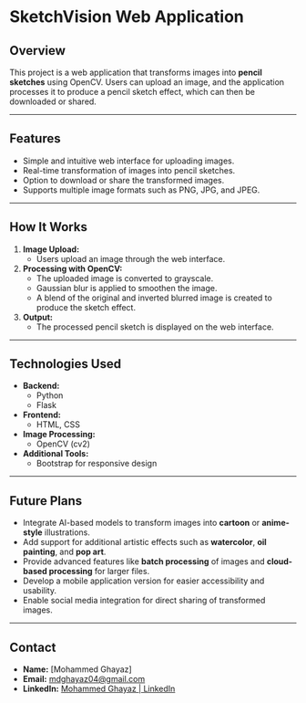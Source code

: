 # **SketchVision Web Application**

## **Overview**

This project is a web application that transforms images into **pencil sketches** using OpenCV. Users can upload an image, and the application processes it to produce a pencil sketch effect, which can then be downloaded or shared.

---

## **Features**

- Simple and intuitive web interface for uploading images.
- Real-time transformation of images into pencil sketches.
- Option to download or share the transformed images.
- Supports multiple image formats such as PNG, JPG, and JPEG.

---

## **How It Works**

1. **Image Upload:**
   - Users upload an image through the web interface.
2. **Processing with OpenCV:**
   - The uploaded image is converted to grayscale.
   - Gaussian blur is applied to smoothen the image.
   - A blend of the original and inverted blurred image is created to produce the sketch effect.
3. **Output:**
   - The processed pencil sketch is displayed on the web interface.

---

## **Technologies Used**

- **Backend:**
  - Python
  - Flask
- **Frontend:**
  - HTML, CSS
- **Image Processing:**
  - OpenCV (cv2)
- **Additional Tools:**
  - Bootstrap for responsive design

---

## **Future Plans**

- Integrate AI-based models to transform images into **cartoon** or **anime-style** illustrations.  
- Add support for additional artistic effects such as **watercolor**, **oil painting**, and **pop art**.  
- Provide advanced features like **batch processing** of images and **cloud-based processing** for larger files.  
- Develop a mobile application version for easier accessibility and usability.  
- Enable social media integration for direct sharing of transformed images.  

---

## **Contact**

- **Name:** [Mohammed Ghayaz]
- **Email:** [mdghayaz04@gmail.com](mailto:mdghayaz04@gmail.com)  
- **LinkedIn:** [Mohammed Ghayaz | LinkedIn](https://linkedin.com/in/mohammed-ghayaz)  
